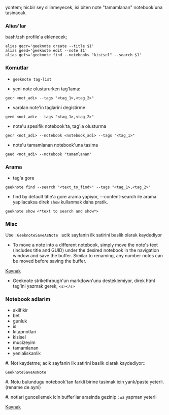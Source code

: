 yontem; hicbir sey silinmeyecek, isi biten note "tamamlanan" notebook'una tasinacak. 

### Alias'lar
bash/zsh profile'a eklenecek;
```
alias gecr='geeknote create --title $1'
alias geed='geeknote edit --note $1'
alias gefs='geeknote find --notebooks "kisisel" --search $1'
```

### Komutlar
* `geeknote tag-list`

* yeni note olustururken tag'lama:
```
gecr <not_adi> --tags "<tag_1>,<tag_2>"
```

* varolan note'in taglarini degistirme
```
geed <not_adi> --tags "<tag_1>,<tag_2>"
```

* note'u spesifik notebook'ta, tag'la olusturma 
```
gecr <not_adi> --notebook <notebook_adi> --tags "<tag_1>"
```

* note'u tamamlanan notebook'una tasima
```
geed <not_adi> --notebook "tamamlanan"
```

### Arama
* tag'a gore
```
geeknote find --search "<text_to_find>" --tags "<tag_1>,<tag_2>"
```
* find by default title'a gore arama yapiyor, --content-search ile arama
  yapilacaksa direk `show` kullanmak daha pratik.
```
geeknote show <*text to search and show*>
```

### Misc

Use ` :GeeknoteSaveAsNote  `
acik sayfanin ilk satirini baslik olarak kaydediyor
* To move a note into a different notebook, simply move the note's text
(includes title and GUID) under the desired notebook in the navigation window
and save the buffer. Similar to renaming, any number notes can be moved
before saving the buffer.

[Kaynak](https://github.com/neilagabriel/vim-geeknote)

* Geeknote strikethrough'un markdown'unu desteklemiyor, direk html tag'ini
  yazmak gerek; `<s></s>`


### Notebook adlarim

* akilfikir
* bet
* gunluk
* is
* kitapnotlari
* kisisel
* mucizeyim
* tamamlanan
* yenialiskanlik

#. Not kaydetme; acik sayfanin ilk satirini baslik olarak kaydediyor::

    GeeknoteSaveAsNote

#. Notu bulundugu notebook'tan farkli birine tasimak icin yank/paste yeterli.
   (rename de ayni)

#. notlari guncellemek icin buffer'lar arasinda gezinip `:wa` yapman yeterli 

[Kaynak](https://github.com/neilagabriel/vim-geeknote)
